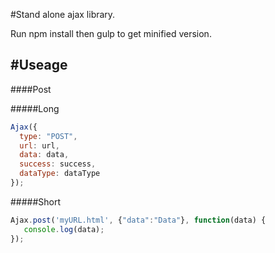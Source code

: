 #Stand alone ajax library.

Run npm install then gulp to get minified version.




#Useage
---

####Post

#####Long
```javascript
Ajax({
  type: "POST",
  url: url,
  data: data,
  success: success,
  dataType: dataType
});

```

#####Short
```javascript
Ajax.post('myURL.html', {"data":"Data"}, function(data) {
   console.log(data);
});


